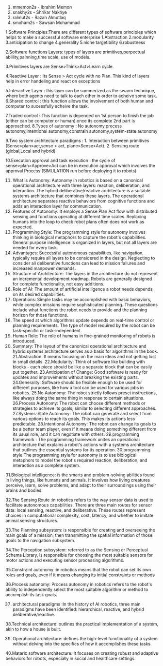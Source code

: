 1. mmemon2s - Ibrahim Memon
2. snakhy2s - Shrikar Nakhye
3. ralmut2s - Razan Almutlaq
4. smoham2s - Sawsan Mohammad

1.Software Principles:There are different types of software principles which helps to make a successful software enterprise
 1.Abstraction
 2.modularity
 3.anticipation to change
 4.generality
 5.niche targetibility
 6.robustness

2.Software functions Layers: types of layers are primitives,perpectual abillity,palnning,time scale, use of models.

3.Primitives layers are Sense>Think>Act>Learn cycle.

4.Reactive Layer : Its Sense > Act cycle with no Plan. This kind of layers help in error handeling and react on exceptions

5.Interactive Layer : this layer can be summerized as the swarm technique, where both agents need to talk to each other in order to acheive some task.
6.Shared control : this function allows the involvement of both human and computer to sucessfully acheive the task.

7.Traded control : This function is depended on 1st person to finish the job (either can be computer or human).once its complete 2nd part is approached.
8.Types of autonomy : No autonomy,process autonomy,intentional autonomy,constrain autonomy,system-state autonomy

9.Two system architecture paradigms : 1. Interaction between primitives (Sense>plan>act,sense > act, plane>Sense>Act).
 2. Sensing route (global,Local and hybrid)

10.Execution approval and task execution : the cycle of sense>plan>Approve>Act can be in execution approval which involves the approval
 Process (SIMULATION run before deploying it to robots)

11. What is Autonomy: Autonomy in robotics is based on a canonical operational architecture with three layers: reaction, deliberation, and interaction.
The hybrid deliberative/reactive architecture is a suitable systems architecture that combines these layers. The operational architecture separates reactive behaviors from cognitive functions and adds an interaction layer for communication.
12. Features of Autonomy: It employs a Sense Plan Act flow with distributed sensing and functions operating at different time scales. Replacing humans into the loop to check robot plans often does not work as expected.
13. Programming Style: The programming style for autonomy involves thinking in biological metaphors to capture the robot's capabilities. General purpose intelligence is organized in layers, but not all layers are needed for every task.
14. Advantages: Successful autonomous capabilities, like navigation, typically require all layers to be considered in the design. Neglecting to consider all deliberative functions can lead to mission failures and increased manpower demands.
15. Structure of Architecture: The layers in the architecture do not represent an incremental development roadmap. Robots are generally designed for complete functionality, not easy additions.
16. Role of AI: The amount of artificial intelligence a robot needs depends on its desired capabilities.
17. Operations: Simple tasks may be accomplished with basic behaviors, while complex missions require sophisticated planning. These questions include what functions the robot needs to provide and the planning horizon for those functions.
18. The speed at which algorithms update depends on real-time control or planning requirements. The type of model required by the robot can be task-specific or task-independent.
19. Human Role: The role of humans in fine-grained monitoring of robots is introduced.
20. Summary: The layout of the canonical operational architecture and hybrid systems architecture serves as a basis for algorithms in the book.
21.Abstraction: It means focusing on the main ideas and not getting lost in small details.
22.Modularity: Think of software like building with blocks - each piece should be like a separate block that can be easily put together.
23.Anticipation of Change: Good software is ready for updates and improvements without breaking the existing parts.
24.Generality: Software should be flexible enough to be used for different purposes, like how a tool can be used for various jobs in robotics.
25.No Autonomy: The robot strictly follows preset instructions, like always doing the same thing in response to certain situations.
26.Process Autonomy: The robot can choose different methods or strategies to achieve its goals, similar to selecting different approaches.
27.Systems-State Autonomy: The robot can generate and select from various options to reach its goals. This makes its actions less predictable.
28.Intentional Autonomy: The robot can change its goals to be a better team player, even if it means doing something different from its usual role, and it can negotiate with others.
29.programming framework : The programming framework unites an operational architecture that explains a robot's actions with a systems architecture that outlines the essential systems for its operation.
30.programming style The programming style for autonomy is to use biological metaphors to model the robot's required reaction, deliberation, and interaction as a complete system.

31.Biological intelligence: is the smarts and problem-solving abilities found in living things, like humans and animals. It involves how living creatures perceive, learn, solve problems, and adapt to their surroundings using their brains and bodies.

32.The Sensing Route :in robotics refers to the way sensor data is used to facilitate autonomous capabilities. There are three main routes for sensor data: local sensing, reactive, and deliberative. These routes represent choices in computational complexity, cost, latency, and whether to imitate animal sensing structures.

33.The Planning subsystem: is responsible for creating and overseeing the main goals of a mission, then transmitting the spatial information of those goals to the navigation subsystem.

34.The Perception subsystem: referred to as the Sensing or Perceptual Schema Library, is responsible for choosing the most suitable sensors for motor actions and executing sensor processing algorithms. 

35.Constraint autonomy :in robotics means that the robot can set its own roles and goals, even if it means changing its initial constraints or methods

36.Process autonomy: Process autonomy in robotics refers to the robot's ability to independently select the most suitable algorithm or method to accomplish its task goals.

37. architectural paradigms :In the history of AI robotics, three main paradigms have been identified: hierarchical, reactive, and hybrid deliberative/reactive.

38.Technical architecture: outlines the practical implementation of a system, akin to how a house is built.

39. Operational architecture: defines the high-level functionality of a system without delving into the specifics of how it accomplishes these tasks.

40.Mataric software architecture: It focuses on creating robust and adaptive behaviors for robots, especially in social and healthcare settings.